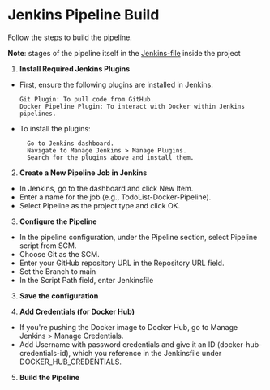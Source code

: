 
# Jenkins Pipeline Build

Follow the steps to build the pipeline.

**Note**: stages of the pipeline itself in the [Jenkins-file](Jenkinsfile) inside the project

1. **Install Required Jenkins Plugins**
* First, ensure the following plugins are installed in Jenkins:

      Git Plugin: To pull code from GitHub.
      Docker Pipeline Plugin: To interact with Docker within Jenkins pipelines.


* To install the plugins:

        Go to Jenkins dashboard.
        Navigate to Manage Jenkins > Manage Plugins.
        Search for the plugins above and install them.




2. **Create a New Pipeline Job in Jenkins**

* In Jenkins, go to the dashboard and click New Item.
* Enter a name for the job (e.g., TodoList-Docker-Pipeline).
* Select Pipeline as the project type and click OK.
3. **Configure the Pipeline**

* In the pipeline configuration, under the Pipeline section, select Pipeline script from SCM.
* Choose Git as the SCM.
* Enter your GitHub repository URL in the Repository URL field.
* Set the Branch to main
* In the Script Path field, enter Jenkinsfile



3. **Save the configuration**

4. **Add Credentials (for Docker Hub)**

* If you're pushing the Docker image to Docker Hub, go to Manage Jenkins > Manage Credentials.
* Add Username with password credentials and give it an ID (docker-hub-credentials-id), which you reference in the Jenkinsfile under DOCKER_HUB_CREDENTIALS.

5. **Build the Pipeline**